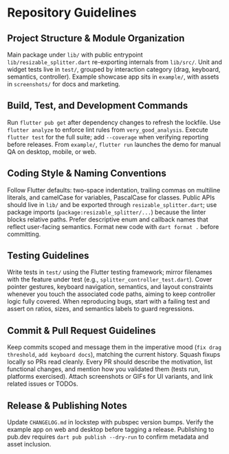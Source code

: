 # Repository Guidelines

## Project Structure & Module Organization
Main package under `lib/` with public entrypoint `lib/resizable_splitter.dart` re-exporting internals from `lib/src/`. Unit and widget tests live in `test/`, grouped by interaction category (drag, keyboard, semantics, controller). Example showcase app sits in `example/`, with assets in `screenshots/` for docs and marketing.

## Build, Test, and Development Commands
Run `flutter pub get` after dependency changes to refresh the lockfile. Use `flutter analyze` to enforce lint rules from `very_good_analysis`. Execute `flutter test` for the full suite; add `--coverage` when verifying reporting before releases. From `example/`, `flutter run` launches the demo for manual QA on desktop, mobile, or web.

## Coding Style & Naming Conventions
Follow Flutter defaults: two-space indentation, trailing commas on multiline literals, and camelCase for variables, PascalCase for classes. Public APIs should live in `lib/` and be exported through `resizable_splitter.dart`; use package imports (`package:resizable_splitter/...`) because the linter blocks relative paths. Prefer descriptive enum and callback names that reflect user-facing semantics. Format new code with `dart format .` before committing.

## Testing Guidelines
Write tests in `test/` using the Flutter testing framework; mirror filenames with the feature under test (e.g., `splitter_controller_test.dart`). Cover pointer gestures, keyboard navigation, semantics, and layout constraints whenever you touch the associated code paths, aiming to keep controller logic fully covered. When reproducing bugs, start with a failing test and assert on ratios, sizes, and semantics labels to guard regressions.

## Commit & Pull Request Guidelines
Keep commits scoped and message them in the imperative mood (`fix drag threshold`, `add keyboard docs`), matching the current history. Squash fixups locally so PRs read cleanly. Every PR should describe the motivation, list functional changes, and mention how you validated them (tests run, platforms exercised). Attach screenshots or GIFs for UI variants, and link related issues or TODOs.

## Release & Publishing Notes
Update `CHANGELOG.md` in lockstep with pubspec version bumps. Verify the example app on web and desktop before tagging a release. Publishing to pub.dev requires `dart pub publish --dry-run` to confirm metadata and asset inclusion.
